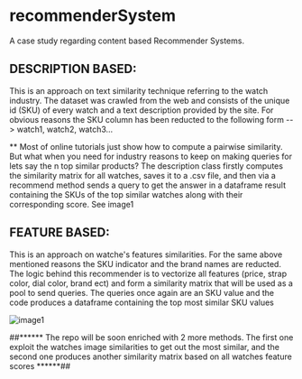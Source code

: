 # recommenderSystem
A case study regarding content based Recommender Systems. 

## DESCRIPTION BASED:

This is an approach on text similarity technique referring to the watch industry. 
The dataset was crawled from the web and consists of the unique id (SKU) of every watch and a text description provided by the site.
For obvious reasons the SKU column has been reducted to the following form --> watch1, watch2, watch3...

** Most of online tutorials just show how to compute a pairwise similarity. But what when you need for industry reasons to keep on making queries for 
lets say the n top similar products? 
The description class firstly computes the similarity matrix for all watches, saves it to a .csv file, and then via a recommend method sends a query to 
get the answer in a dataframe result containing the SKUs of the top similar watches along with their corresponding score. See image1

## FEATURE BASED:

This is an approach on watche's features similarities. For the same above mentioned reasons the SKU indicator and the brand names are reducted.
The logic behind this recommender is to vectorize all features (price, strap color, dial color, brand ect) and form a similarity matrix that will
be used as a pool to send queries. The queries once again are an SKU value and the code produces a dataframe containing the top most similar SKU values

![image1](https://user-images.githubusercontent.com/48797734/151055633-bbb86765-37f6-4a82-bdb4-1189c776af3f.png)




##****** The repo will be soon enriched with 2 more methods. The first one exploit the watches image similarities to get out the most similar,
and the second one produces another similarity matrix based on all watches feature scores ******##
